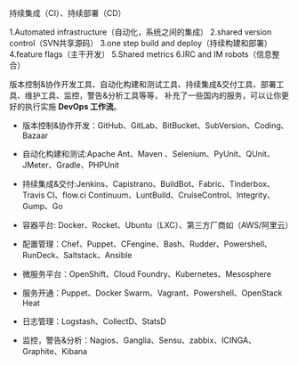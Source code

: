 持续集成（CI）、持续部署（CD）

1.Automated infrastructure（自动化，系统之间的集成）
2.shared version control（SVN共享源码） 
3.one step build and deploy（持续构建和部署）
4.feature flags（主干开发）
5.Shared metrics
6.IRC and IM robots（信息整合）


版本控制&协作开发工具、自动化构建和测试工具、持续集成&交付工具、部署工具、维护工具、监控，警告&分析工具等等， 
补充了一些国内的服务，可以让你更好的执行实施 **DevOps 工作流**。

* 版本控制&协作开发：GitHub、GitLab、BitBucket、SubVersion、Coding、Bazaar

* 自动化构建和测试:Apache Ant、Maven 、Selenium、PyUnit、QUnit、JMeter、Gradle、PHPUnit

* 持续集成&交付:Jenkins、Capistrano、BuildBot、Fabric、Tinderbox、Travis CI、flow.ci Continuum、LuntBuild、CruiseControl、Integrity、Gump、Go

* 容器平台: Docker、Rocket、Ubuntu（LXC）、第三方厂商如（AWS/阿里云）

* 配置管理：Chef、Puppet、CFengine、Bash、Rudder、Powershell、RunDeck、Saltstack、Ansible

* 微服务平台：OpenShift、Cloud Foundry、Kubernetes、Mesosphere

* 服务开通：Puppet、Docker Swarm、Vagrant、Powershell、OpenStack Heat

* 日志管理：Logstash、CollectD、StatsD

* 监控，警告&分析：Nagios、Ganglia、Sensu、zabbix、ICINGA、Graphite、Kibana